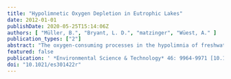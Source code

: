 ```yaml
---
title: "Hypolimnetic Oxygen Depletion in Eutrophic Lakes"
date: 2012-01-01
publishDate: 2020-05-25T15:14:06Z
authors: [ "Müller, B.", "Bryant, L. D.", "matzinger", "Wüest, A." ]
publication_types: ["2"]
abstract: "The oxygen-consuming processes in the hypolimnia of freshwater lakes leading to deep-water anoxia are still not well understood, thereby constraining suitable management concepts. This study presents data obtained from 11 eutrophic lakes and suggests a model describing the consumption of dissolved oxygen (O2) in the hypolimnia of eutrophic lakes as a result of only two fundamental processes: O2 is consumed (i) by settled organic material at the sediment surface and (ii) by reduced substances diffusing from the sediment. Apart from a lake’s productivity, its benthic O2 consumption depends on the O2 concentration in the water overlying the sediment and the molecular O2 diffusion to the sediment. On the basis of observational evidence of long-term monitoring data from 11 eutrophic lakes, we found that the areal hypolimnetic mineralization rate ranging from 0.47 to 1.31 g ofO2 m-2 d-1 (average 0.90 ± 0.30) is a function of (i) a benthic flux of reduced substances (0.37 ± 0.12 g ofO2 m-2 d-1) and (ii) an O2 consumption which linearly increases with the mean hypolimnion thickness (zH)upto ~25 m. This model has important implications for predicting and interpreting the response of lakes and reservoirs to restoration measures."
featured: false
publication: ' *Environmental Science & Technology* 46: 9964-9971 [10.1021/es301422r](https://doi.org/10.1021/es301422r)'
doi: "10.1021/es301422r"
---
```


